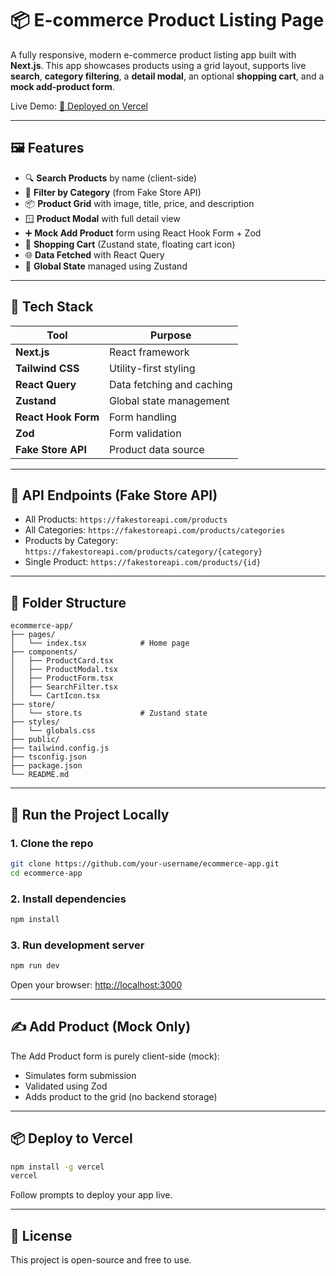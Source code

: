 
# 📦 E-commerce Product Listing Page

A fully responsive, modern e-commerce product listing app built with **Next.js**. This app showcases products using a grid layout, supports live **search**, **category filtering**, a **detail modal**, an optional **shopping cart**, and a **mock add-product form**.

Live Demo: [🔗 Deployed on Vercel](#)

---

## 🖼️ Features

- 🔍 **Search Products** by name (client-side)
- 🎯 **Filter by Category** (from Fake Store API)
- 📦 **Product Grid** with image, title, price, and description
- 🪟 **Product Modal** with full detail view
- ➕ **Mock Add Product** form using React Hook Form + Zod
- 🛒 **Shopping Cart** (Zustand state, floating cart icon)
- 🌐 **Data Fetched** with React Query
- 💾 **Global State** managed using Zustand

---

## 🚀 Tech Stack

| Tool              | Purpose                            |
|-------------------|-------------------------------------|
| **Next.js**       | React framework                     |
| **Tailwind CSS**  | Utility-first styling               |
| **React Query**   | Data fetching and caching           |
| **Zustand**       | Global state management             |
| **React Hook Form** | Form handling                     |
| **Zod**           | Form validation                     |
| **Fake Store API**| Product data source                 |

---

## 🔗 API Endpoints (Fake Store API)

- All Products: `https://fakestoreapi.com/products`
- All Categories: `https://fakestoreapi.com/products/categories`
- Products by Category: `https://fakestoreapi.com/products/category/{category}`
- Single Product: `https://fakestoreapi.com/products/{id}`

---

## 📁 Folder Structure

```
ecommerce-app/
├── pages/
│   └── index.tsx            # Home page
├── components/
│   ├── ProductCard.tsx
│   ├── ProductModal.tsx
│   ├── ProductForm.tsx
│   ├── SearchFilter.tsx
│   └── CartIcon.tsx
├── store/
│   └── store.ts             # Zustand state
├── styles/
│   └── globals.css
├── public/
├── tailwind.config.js
├── tsconfig.json
├── package.json
└── README.md
```

---

## 🧪 Run the Project Locally

### 1. Clone the repo

```bash
git clone https://github.com/your-username/ecommerce-app.git
cd ecommerce-app
```

### 2. Install dependencies

```bash
npm install
```

### 3. Run development server

```bash
npm run dev
```

Open your browser: [http://localhost:3000](http://localhost:3000)

---

## ✍️ Add Product (Mock Only)

The Add Product form is purely client-side (mock):
- Simulates form submission
- Validated using Zod
- Adds product to the grid (no backend storage)

---

## 📦 Deploy to Vercel

```bash
npm install -g vercel
vercel
```

Follow prompts to deploy your app live.

---

## 📜 License

This project is open-source and free to use.
